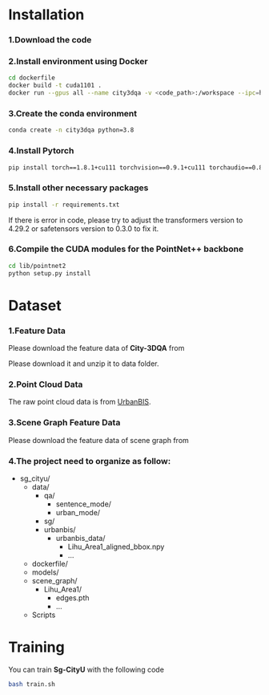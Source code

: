# **Installation**

### 1.Download the code

### 2.Install environment using Docker

```bash
cd dockerfile
docker build -t cuda1101 .
docker run --gpus all --name city3dqa -v <code_path>:/workspace --ipc=host -it cuda1101 /bin/bash
```

### 3.Create the conda environment

```bash
conda create -n city3dqa python=3.8
```

### 4.Install Pytorch

```bash
pip install torch==1.8.1+cu111 torchvision==0.9.1+cu111 torchaudio==0.8.1 -f https://download.pytorch.org/whl/torch_stable.html
```

### 5.Install other necessary packages

```bash
pip install -r requirements.txt
```

If there is error in code, please try to adjust the transformers version to 4.29.2 or safetensors version to 0.3.0 to fix it.

### 6.Compile the CUDA modules for the PointNet++ backbone

```bash
cd lib/pointnet2
python setup.py install
```

# Dataset

### 1.Feature Data

Please download the feature data of **City-3DQA** from

Please download it and unzip it to data folder.

### 2.Point Cloud Data

The raw point cloud data is from [UrbanBIS](https://vcc.tech/UrbanBIS).

### 3.Scene Graph Feature Data

Please download the feature data of scene graph from

### 4.The project need to organize as follow:

- sg_cityu/
    - data/
        - qa/
            - sentence_mode/
            - urban_mode/
        - sg/
        - urbanbis/
            - urbanbis_data/
                - Lihu_Area1_aligned_bbox.npy
                - …
    - dockerfile/
    - models/
    - scene_graph/
        - Lihu_Area1/
            - edges.pth
            - …
    - Scripts

# Training

You can train **Sg-CityU** with the following code

```bash
bash train.sh
```
